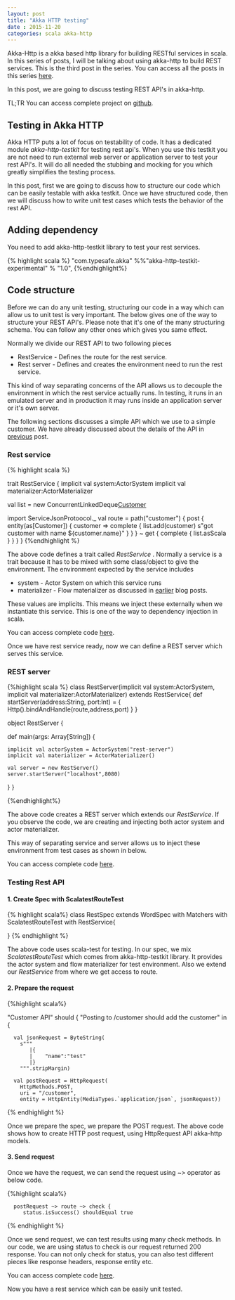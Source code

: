 ```yaml
---
layout: post
title: "Akka HTTP testing"
date : 2015-11-20
categories: scala akka-http
---
```


Akka-Http is a akka based http library for building RESTful services in scala. In this series of posts, I will be talking about using akka-http to build REST services. This is the third post in the series. You can access all the posts in this series [here](/categories/akka-http/).

In this post, we are going to discuss testing REST API's in akka-http.

TL;TR You can access complete project on [github](https://github.com/phatak-dev/akka-http-examples).

## Testing in Akka HTTP

Akka HTTP puts a lot of focus on testability of code. It has a dedicated module *akka-http-testkit* for testing rest api's. When you use this testkit you are not need to run external web server or application server to test your rest API's. It will do all needed the stubbing and mocking for you which greatly simplifies the testing process.

In this post, first we are going to discuss how to structure our code which can be easily testable with akka testkit. Once we have structured code, then we will discuss how to write unit test cases which tests the behavior of the rest API.

## Adding dependency

You need to add akka-http-testkit library to test your rest services.

{% highlight scala %}
"com.typesafe.akka" %%"akka-http-testkit-experimental" % "1.0",
{%endhighlight%}

## Code structure

Before we can do any unit testing, structuring our code in a way which can allow us to unit test is very important. The below gives one of the way to structure your REST API's. Please note that it's one of the many structuring schema. You can follow any other ones which gives you same effect.

Normally we divide our REST API to two following pieces
  
  * RestService - Defines the route for the rest service.
  * Rest server - Defines and creates the environment need to run the rest service.

This kind of way separating concerns of the API allows us to decouple the environment in which the rest service actually runs. In testing, it runs in an emulated server and in production it may runs inside an application server or it's own server.

The following sections discusses a simple API which we use to a simple customer. We have already discussed about the details of the API in [previous](/json-in-akka-http) post.

### Rest service
{% highlight scala %}

  trait RestService {
   implicit val system:ActorSystem
   implicit val materializer:ActorMaterializer

   val list = new ConcurrentLinkedDeque[Customer]()

   import ServiceJsonProtoocol._
   val route =
      path("customer") {
         post {
            entity(as[Customer]) {
               customer => complete {
                  list.add(customer)
                  s"got customer with name ${customer.name}"
               }
            }
         } ~
           get {
              complete {
                list.asScala
              }
           }
      }
}
{%endhighlight %} 

The above code defines a trait called *RestService* . Normally a service is a trait because it has to be mixed with some class/object to give the environment. The environment expected by the service includes

* system - Actor System on which this service runs
* materializer - Flow materializer as discussed in [earlier](/akka-http-helloworld) blog posts.

These values are implicits. This means we inject these externally when we instantiate this service. This is one of the way to dependency injection in scala. 

You can access complete code [here](https://github.com/phatak-dev/akka-http-examples/blob/master/src/main/scala/com/madhukaraphatak/akkahttp/testable/RestService.scala).

Once we have rest service ready, now we can define a REST server which serves this service.

### REST server

{%highlight scala %}
class RestServer(implicit val system:ActorSystem,
implicit  val materializer:ActorMaterializer) extends RestService{
  def startServer(address:String, port:Int) = {
    Http().bindAndHandle(route,address,port)
  }
}

object RestServer {

  def main(args: Array[String]) {

    implicit val actorSystem = ActorSystem("rest-server")
    implicit val materializer = ActorMaterializer()

    val server = new RestServer()
    server.startServer("localhost",8080)
  }
}

{%endhighlight%}

The above code creates a REST server which extends our *RestService*. If you observe the code, we are creating and injecting both actor system and actor materializer. 

This way of separating service and server allows us to inject these environment from test cases as shown in below.

You can access complete code [here](https://github.com/phatak-dev/akka-http-examples/blob/master/src/main/scala/com/madhukaraphatak/akkahttp/testable/RestServer.scala).

### Testing Rest API

#### 1. Create Spec with ScalatestRouteTest

{% highlight scala%}
class RestSpec extends WordSpec with Matchers with ScalatestRouteTest with RestService{
  
}
{% endhighlight %}

The above code uses scala-test for testing. In our spec, we mix *ScalatestRouteTest* which comes from akka-http-testkit library. It provides the actor system and flow materializer for test environment. Also we extend our *RestService* from where we get access to route.

#### 2. Prepare the request 


{%highlight scala%}
 
 "Customer API" should {
    "Posting to /customer should add the customer" in {

      val jsonRequest = ByteString(
        s"""
           |{
           |    "name":"test"
           |}
        """.stripMargin)

      val postRequest = HttpRequest(
        HttpMethods.POST,
        uri = "/customer",
        entity = HttpEntity(MediaTypes.`application/json`, jsonRequest))

{% endhighlight %}

Once we prepare the spec, we prepare the POST request. The above code shows how to create HTTP post request, using HttpRequest API akka-http models.

#### 3. Send request 

Once we have the request, we can send the request using ~> operator as below code.

{%highlight scala%}

      postRequest ~> route ~> check {
         status.isSuccess() shouldEqual true
     
{% endhighlight %}

Once we send request, we can test results using many check methods. In our code, we are using status to check is our request returned 200 response. You can not only check for status, you can also test different pieces like response headers, response entity etc.

You can access complete code [here](https://github.com/phatak-dev/akka-http-examples/blob/master/src/test/scala/com/madhukaraphatak/akkahttp/testable/RestSpec.scala).

Now you have a rest service which can be easily unit tested.